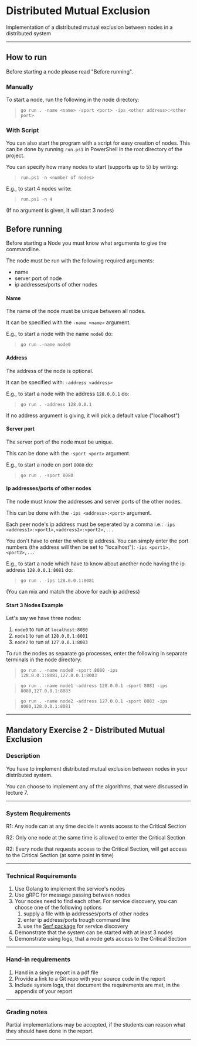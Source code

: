 
# Distributed Mutual Exclusion

Implementation of a distributed mutual exclusion between nodes in a distributed system

---

## How to run

Before starting a node please read "Before running".

### Manually

To start a node, run the following in the node directory: 

> `go run . -name <name> -sport <port> -ips <other address>:<other port>`

### With Script
You can also start the program with a script for easy creation of nodes.
This can be done by running `run.ps1` in PowerShell in the root directory of the project.

You can specify how many nodes to start (supports up to 5) by writing:

> `run.ps1 -n <number of nodes>`

E.g., to start 4 nodes write:

> `run.ps1 -n 4`

(If no argument is given, it will start 3 nodes)

## Before running

Before starting a Node you must know what arguments to give the commandline.

The node must be run with the following required arguments:
- name
- server port of node
- ip addresses/ports of other nodes

#### Name

The name of the node must be unique between all nodes.

It can be specified with the `-name <name>` argument.

E.g., to start a node with the name `node0` do:

>`go run .-name node0`

#### Address
The address of the node is optional.

It can be specified with: `-address <address>`

E.g., to start a node with the address `128.0.0.1` do: 

> `go run . -address 128.0.0.1`

If no address argument is giving, it will pick a default value ("localhost")

#### Server port

The server port of the node must be unique.

This can be done with the `-sport <port>` argument.

E.g., to start a node on port `8080` do: 

> `go run . -sport 8080`

#### Ip addresses/ports of other nodes

The node must know the addresses and server ports of the other nodes.

This can be done with the `-ips <address>:<port>` argument.

Each peer node's ip address must be seperated by a comma i.e.: 
`-ips <address1>:<port1>,<address2>:<port2>,...`

You don't have to enter the whole ip address. 
You can simply enter the port numbers (the address will then be set to "localhost"):
`-ips <port1>,<port2>,...`

E.g., to start a node which have to know about another node having the ip address `128.0.0.1:8081` do:

> `go run . -ips 128.0.0.1:8081`

(You can mix and match the above for each ip address)

#### Start 3 Nodes Example

Let's say we have three nodes:
1. `node0` to run at `localhost:8080`
2. `node1` to run at `128.0.0.1:8081`
3. `node2` to run at `127.0.0.1:8083`

To run the nodes as separate go processes, enter the following in separate terminals in the node directory:
> `go run . -name node0 -sport 8080 -ips 128.0.0.1:8081,127.0.0.1:8083`

> `go run . -name node1 -address 128.0.0.1 -sport 8081 -ips 8080,127.0.0.1:8083`

> `go run . -name node2 -address 127.0.0.1 -sport 8083 -ips 8080,128.0.0.1:8081`

---

## Mandatory Exercise 2 - Distributed Mutual Exclusion

### Description

You have to implement distributed mutual exclusion between nodes in your distributed system.

You can choose to implement any of the algorithms, that were discussed in lecture 7.

---

### System Requirements

R1: Any node can at any time decide it wants access to the Critical Section

R2: Only one node at the same time is allowed to enter the Critical Section

R2: Every node that requests access to the Critical Section, will get access to the Critical Section (at some point in time)

---

### Technical Requirements

1. Use Golang to implement the service's nodes
2. Use gRPC for message passing between nodes
3. Your nodes need to find each other.  For service discovery, you can choose one of the following options
    1. supply a file with  ip addresses/ports of other nodes
    2. enter ip address/ports trough command line
    3. use the [Serf package](https://github.com/hashicorp/serf) for service discovery
4. Demonstrate that the system can be started with at least 3 nodes
5. Demonstrate using logs,  that a node gets access to the Critical Section

---

### Hand-in requirements

1. Hand in a single report in a pdf file
2. Provide a link to a Git repo with your source code in the report
3. Include system logs, that document the requirements are met, in the appendix of your report

---

### Grading notes

Partial implementations may be accepted, if the students can reason what they should have done in the report.

---
